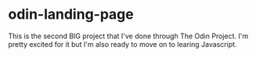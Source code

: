 # odin-landing-page
This is the second BIG project that I've done through The Odin Project. 
I'm pretty excited for it but I'm also ready to move on to learing Javascript.
